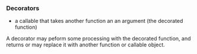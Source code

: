 ### Decorators

- a callable that takes another function an an argument (the decorated function)

A decorator may peform some processing with the decorated function, and returns or may replace it
 with another function or callable object.

